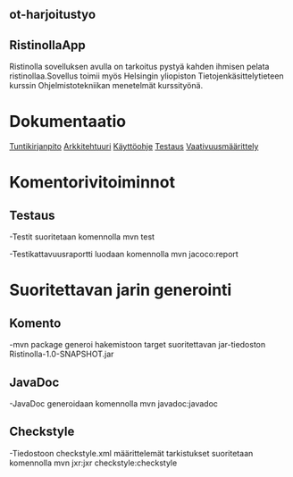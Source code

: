 ## ot-harjoitustyo

## RistinollaApp
Ristinolla sovelluksen avulla on tarkoitus pystyä kahden ihmisen pelata ristinollaa.Sovellus toimii myös Helsingin yliopiston Tietojenkäsittelytieteen kurssin Ohjelmistotekniikan menetelmät kurssityönä.
# Dokumentaatio

[Tuntikirjanpito](https://github.com/Tiiawss/ot-harjoitustyo/blob/main/dokumentaatio/tuntikirjanpito.md)
[Arkkitehtuuri](https://github.com/Tiiawss/ot-harjoitustyo/blob/main/dokumentaatio/arkkitehtuuri.md)
[Käyttöohje](https://github.com/Tiiawss/ot-harjoitustyo/blob/main/dokumentaatio/kayttoohje.md)
[Testaus](https://github.com/Tiiawss/ot-harjoitustyo/blob/main/dokumentaatio/testaus.md)
[Vaativuusmäärittely](https://github.com/Tiiawss/ot-harjoitustyo/blob/main/dokumentaatio/vaativuusmaarittely.md)
# Komentorivitoiminnot
 ## Testaus
-Testit suoritetaan komennolla mvn test


-Testikattavuusraportti luodaan komennolla mvn jacoco:report


# Suoritettavan jarin generointi
## Komento

-mvn package generoi hakemistoon target suoritettavan jar-tiedoston Ristinolla-1.0-SNAPSHOT.jar

## JavaDoc
-JavaDoc generoidaan komennolla mvn javadoc:javadoc


## Checkstyle
-Tiedostoon checkstyle.xml määrittelemät tarkistukset suoritetaan komennolla mvn jxr:jxr checkstyle:checkstyle
